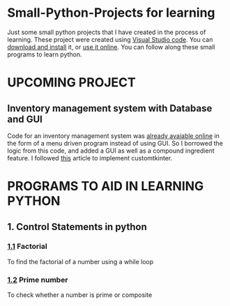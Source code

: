 # Small-Python-Projects for learning
Just some small python projects that I have created in the process of learning.
These project were created using [Visual Studio code](https://code.visualstudio.com/). You can [download and install](https://code.visualstudio.com/download) it, or [use it online](https://vscode.dev/).
You can follow along these small programs to learn python.

# UPCOMING PROJECT
## Inventory management system with Database and GUI
Code for an inventory management system was [already avaiable online](https://www.sourcecodester.com/python/16703/stock-inventory-system-python-free-source-code.html) in the form of a menu driven program instead of using GUI. So I borrowed the logic from this code, and added a GUI as well as a compound ingredient feature.
I followed [this](https://medium.com/@fareedkhandev/modern-gui-using-tkinter-12da0b983e22) article to implement customtkinter.

# PROGRAMS TO AID IN LEARNING PYTHON

## 1. Control Statements in python
### [1.1](https://github.com/leahtara/Small-Python-Projects/blob/main/1.1.py) Factorial
To find the factorial of a number using a while loop
### [1.2](https://github.com/leahtara/Small-Python-Projects/blob/main/1.2.py) Prime number
To check whether a number is prime or composite


